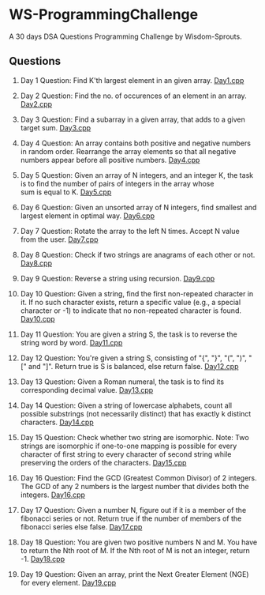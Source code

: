 # WS-ProgrammingChallenge
A 30 days DSA Questions Programming Challenge by Wisdom-Sprouts.

## Questions

1. Day 1 Question: Find K'th largest element in an given array.
   [Day1.cpp](https://github.com/Shreeyash01/WS-ProgrammingChallenge/blob/main/Day1.cpp)

2. Day 2 Question: Find the no. of occurences of an element in an array.
   [Day2.cpp](https://github.com/Shreeyash01/WS-ProgrammingChallenge/blob/main/Day2.cpp)

3. Day 3 Question: Find a subarray in a given array, that adds to a given target sum.
   [Day3.cpp](https://github.com/Shreeyash01/WS-ProgrammingChallenge/blob/main/Day3.cpp)

4. Day 4 Question: An array contains both positive and negative numbers in random order. Rearrange the array elements so that all negative numbers appear before all positive numbers.
   [Day4.cpp](https://github.com/Shreeyash01/WS-ProgrammingChallenge/blob/main/Day4.cpp)

5. Day 5 Question: Given an array of N integers, and an integer K, the task is to find the number of pairs of integers in the array whose sum is equal to K.
   [Day5.cpp](https://github.com/Shreeyash01/WS-ProgrammingChallenge/blob/main/Day5.cpp)

6. Day 6 Question: Given an unsorted array of N integers, find smallest and largest element in optimal way.
   [Day6.cpp](https://github.com/Shreeyash01/WS-ProgrammingChallenge/blob/main/Day6.cpp)

7. Day 7 Question: Rotate the array to the left N times. Accept N value from the user.
   [Day7.cpp](https://github.com/Shreeyash01/WS-ProgrammingChallenge/blob/main/Day7.cpp)

8. Day 8 Question: Check if two strings are anagrams of each other or not.
   [Day8.cpp](https://github.com/Shreeyash01/WS-ProgrammingChallenge/blob/main/Day8.cpp)

9. Day 9 Question: Reverse a string using recursion.
   [Day9.cpp](https://github.com/Shreeyash01/WS-ProgrammingChallenge/blob/main/Day9.cpp)

10. Day 10 Question: Given a string, find the first non-repeated character in it. If no such character exists, return a specific value (e.g., a special character or -1) to indicate that no non-repeated character is found.
   [Day10.cpp](https://github.com/Shreeyash01/WS-ProgrammingChallenge/blob/main/Day10.cpp)

11. Day 11 Question: You are given a string S, the task is to reverse the string word by word.
   [Day11.cpp](https://github.com/Shreeyash01/WS-ProgrammingChallenge/blob/main/Day11.cpp)

12. Day 12 Question: You're given a string S,  consisting of "{", "}", "(", ")", "[" and "]". Return true is S is balanced, else return false.
   [Day12.cpp](https://github.com/Shreeyash01/WS-ProgrammingChallenge/blob/main/Day12.cpp)

13. Day 13 Question: Given a Roman numeral, the task is to find its corresponding decimal value.
   [Day13.cpp](https://github.com/Shreeyash01/WS-ProgrammingChallenge/blob/main/Day13.cpp)

14. Day 14 Question: Given a string of lowercase alphabets, count all possible substrings (not necessarily distinct) that has exactly k distinct characters.
   [Day14.cpp](https://github.com/Shreeyash01/WS-ProgrammingChallenge/blob/main/Day14.cpp)

15. Day 15 Question: Check whether two string are isomorphic.
Note: Two strings are isomorphic if one-to-one mapping is possible for every character of first string to every character of second string while preserving the orders of the characters.
   [Day15.cpp](https://github.com/Shreeyash01/WS-ProgrammingChallenge/blob/main/Day15.cpp)

16. Day 16 Question: Find the GCD (Greatest Common Divisor) of 2 integers. The GCD of any 2 numbers is the largest number that divides both the integers.
   [Day16.cpp](https://github.com/Shreeyash01/WS-ProgrammingChallenge/blob/main/Day16.cpp)

17. Day 17 Question: Given a number N, figure out if it is a member of the fibonacci series or not. Return true if the number of members of the fibonacci series else false.
   [Day17.cpp](https://github.com/Shreeyash01/WS-ProgrammingChallenge/blob/main/Day17.cpp)

18. Day 18 Question: You are given two positive numbers N and M. You have to return the Nth root of M. If the Nth root of M is not an integer, return -1.
   [Day18.cpp](https://github.com/Shreeyash01/WS-ProgrammingChallenge/blob/main/Day18.cpp)

19. Day 19 Question: Given an array, print the Next Greater Element (NGE) for every element.
   [Day19.cpp](https://github.com/Shreeyash01/WS-ProgrammingChallenge/blob/main/Day19.cpp)
